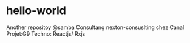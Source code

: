 # hello-world
Another repositoy
@samba
Consultang nexton-consuslting chez Canal
Projet:G9
Techno: Reactjs/ Rxjs
